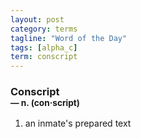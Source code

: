 ```yaml
---
layout: post
category: terms
tagline: "Word of the Day"
tags: [alpha_c]
term: conscript
---
```


<h3>Conscript<br/> <small>&mdash; n. (con<span>&middot;</span>script)</small></h3>
<p><ol><li>an inmate's prepared text</li>
</ol></p>
